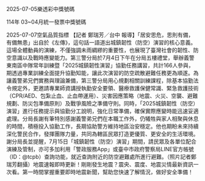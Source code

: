 
2025-07-05樂透彩中獎號碼

                                
114年 03~04月統一發票中獎號碼
                             
2025-07-07空氣品質指標
                              【記者 鄭瑞芳／台中 報導】「居安思危，思則有備，有備無患」出自於《左傳》，這句話一語道出城鎮韌性（防空）演習的核心意義。這場全體動員的演練，不僅強調未雨綢繆的重要性，也展現了臺灣社會的韌性、防空意識以及戰時應變能力。第三警分局於7月4日下午在分局五樓禮堂，舉辦義警東南區中隊常年訓練暨「2025城鎮韌性演習」協勤任務講習，共計166人參與，期透過專業訓練全面提升協勤知能，讓此次演習的防空疏散避難任務更為順遂。為讓義警弟兄們實務與理論兼備，第三警分局用心規劃相關訓練課程，除基本協勤法令規定外，更邀請專業師資講授執勤安全要領、醫療救護保健常識、緊急救護技術（CPR/AED、包紮止血、止血帶運用）、災害因應策略（地震、火災、空襲、避難規劃、防災包準備原則）及戰爭風險之準備守則。同時，「2025城鎮韌性（防空）演習」進行任務提示與協勤分工說明，強化日常準備，確保實際應變時能迅速妥適處理。分局長謝有筆特別感謝義警弟兄們在本職工作外，仍犧牲與家人相聚與休息的時間，積極投入協勤工作，長期協助警方維持地區治安穩定。他也期盼未來持續深化警民合作，發揮團隊力量，共同為轄區民眾打造更優質、更安全的生活環境。謝分局長並提醒，7月15日「城鎮韌性（防空）演習」期間，請民眾及各單位配合演練及管制，亦可多加利用「警政服務App」或臺中市政府警察局LINE官方帳號（ID：@tcpb）查詢功能，就近查詢附近的防空避難處所進行避難。（照片記者鄭瑞芳翻攝）地震速報即時更新！剛剛發生地震？震央、震度、地震災情最新資訊一次看。第一時間掌握重要即時地震新聞，幫助您快速了解情況，做好安全準備！

